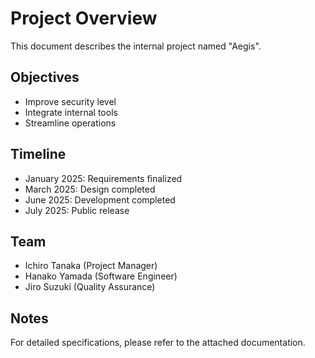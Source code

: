 # Project Overview

This document describes the internal project named "Aegis".

## Objectives

* Improve security level
* Integrate internal tools
* Streamline operations

## Timeline

* January 2025: Requirements finalized
* March 2025: Design completed
* June 2025: Development completed
* July 2025: Public release

## Team

* Ichiro Tanaka (Project Manager)
* Hanako Yamada (Software Engineer)
* Jiro Suzuki (Quality Assurance)

## Notes

For detailed specifications, please refer to the attached documentation.
